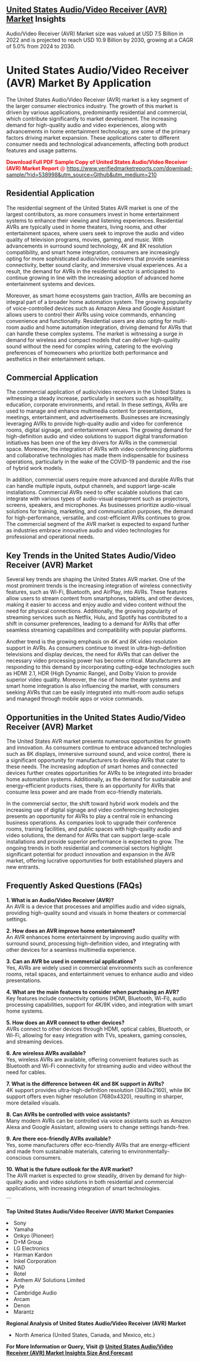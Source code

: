 <h2><a href="https://www.verifiedmarketreports.com/download-sample/?rid=538998&amp;utm_source=Github&amp;utm_medium=210" target="_blank">United States Audio/Video Receiver (AVR) Market</a> Insights</h2><p>Audio/Video Receiver (AVR) Market size was valued at USD 7.5 Billion in 2022 and is projected to reach USD 10.9 Billion by 2030, growing at a CAGR of 5.0% from 2024 to 2030.</p><p><h1>United States Audio/Video Receiver (AVR) Market By Application</h1><p>The United States Audio/Video Receiver (AVR) market is a key segment of the larger consumer electronics industry. The growth of this market is driven by various applications, predominantly residential and commercial, which contribute significantly to market development. The increasing demand for high-quality audio and video experiences, along with advancements in home entertainment technology, are some of the primary factors driving market expansion. These applications cater to different consumer needs and technological advancements, affecting both product features and usage patterns. <p><span class=""><span style="color: #ff0000;"><strong>Download Full PDF Sample Copy of United States Audio/Video Receiver (AVR) Market Report</strong> @ </span><a href="https://www.verifiedmarketreports.com/download-sample/?rid=538998&amp;utm_source=Github&amp;utm_medium=210" target="_blank">https://www.verifiedmarketreports.com/download-sample/?rid=538998&amp;utm_source=Github&amp;utm_medium=210</a></span></p></p><h2>Residential Application</h2><p>The residential segment of the United States AVR market is one of the largest contributors, as more consumers invest in home entertainment systems to enhance their viewing and listening experiences. Residential AVRs are typically used in home theaters, living rooms, and other entertainment spaces, where users seek to improve the audio and video quality of television programs, movies, gaming, and music. With advancements in surround sound technology, 4K and 8K resolution compatibility, and smart home integration, consumers are increasingly opting for more sophisticated audio/video receivers that provide seamless connectivity, better sound clarity, and immersive visual experiences. As a result, the demand for AVRs in the residential sector is anticipated to continue growing in line with the increasing adoption of advanced home entertainment systems and devices.<p>Moreover, as smart home ecosystems gain traction, AVRs are becoming an integral part of a broader home automation system. The growing popularity of voice-controlled devices such as Amazon Alexa and Google Assistant allows users to control their AVRs using voice commands, enhancing convenience and functionality. Residential users are also opting for multi-room audio and home automation integration, driving demand for AVRs that can handle these complex systems. The market is witnessing a surge in demand for wireless and compact models that can deliver high-quality sound without the need for complex wiring, catering to the evolving preferences of homeowners who prioritize both performance and aesthetics in their entertainment setups.</p><h2>Commercial Application</h2><p>The commercial application of audio/video receivers in the United States is witnessing a steady increase, particularly in sectors such as hospitality, education, corporate environments, and retail. In these settings, AVRs are used to manage and enhance multimedia content for presentations, meetings, entertainment, and advertisements. Businesses are increasingly leveraging AVRs to provide high-quality audio and video for conference rooms, digital signage, and entertainment venues. The growing demand for high-definition audio and video solutions to support digital transformation initiatives has been one of the key drivers for AVRs in the commercial space. Moreover, the integration of AVRs with video conferencing platforms and collaborative technologies has made them indispensable for business operations, particularly in the wake of the COVID-19 pandemic and the rise of hybrid work models.<p>In addition, commercial users require more advanced and durable AVRs that can handle multiple inputs, output channels, and support large-scale installations. Commercial AVRs need to offer scalable solutions that can integrate with various types of audio-visual equipment such as projectors, screens, speakers, and microphones. As businesses prioritize audio-visual solutions for training, marketing, and communication purposes, the demand for high-performance, versatile, and cost-efficient AVRs continues to grow. The commercial segment of the AVR market is expected to expand further as industries embrace innovative audio and video technologies for professional and operational needs.</p><h2>Key Trends in the United States Audio/Video Receiver (AVR) Market</h2><p>Several key trends are shaping the United States AVR market. One of the most prominent trends is the increasing integration of wireless connectivity features, such as Wi-Fi, Bluetooth, and AirPlay, into AVRs. These features allow users to stream content from smartphones, tablets, and other devices, making it easier to access and enjoy audio and video content without the need for physical connections. Additionally, the growing popularity of streaming services such as Netflix, Hulu, and Spotify has contributed to a shift in consumer preferences, leading to a demand for AVRs that offer seamless streaming capabilities and compatibility with popular platforms.</p><p>Another trend is the growing emphasis on 4K and 8K video resolution support in AVRs. As consumers continue to invest in ultra-high-definition televisions and display devices, the need for AVRs that can deliver the necessary video processing power has become critical. Manufacturers are responding to this demand by incorporating cutting-edge technologies such as HDMI 2.1, HDR (High Dynamic Range), and Dolby Vision to provide superior video quality. Moreover, the rise of home theater systems and smart home integration is also influencing the market, with consumers seeking AVRs that can be easily integrated into multi-room audio setups and managed through mobile apps or voice commands.</p><h2>Opportunities in the United States Audio/Video Receiver (AVR) Market</h2><p>The United States AVR market presents numerous opportunities for growth and innovation. As consumers continue to embrace advanced technologies such as 8K displays, immersive surround sound, and voice control, there is a significant opportunity for manufacturers to develop AVRs that cater to these needs. The increasing adoption of smart homes and connected devices further creates opportunities for AVRs to be integrated into broader home automation systems. Additionally, as the demand for sustainable and energy-efficient products rises, there is an opportunity for AVRs that consume less power and are made from eco-friendly materials.</p><p>In the commercial sector, the shift toward hybrid work models and the increasing use of digital signage and video conferencing technologies presents an opportunity for AVRs to play a central role in enhancing business operations. As companies look to upgrade their conference rooms, training facilities, and public spaces with high-quality audio and video solutions, the demand for AVRs that can support large-scale installations and provide superior performance is expected to grow. The ongoing trends in both residential and commercial sectors highlight significant potential for product innovation and expansion in the AVR market, offering lucrative opportunities for both established players and new entrants.</p><h2>Frequently Asked Questions (FAQs)</h2><p><strong>1. What is an Audio/Video Receiver (AVR)?</strong><br>An AVR is a device that processes and amplifies audio and video signals, providing high-quality sound and visuals in home theaters or commercial settings.</p><p><strong>2. How does an AVR improve home entertainment?</strong><br>An AVR enhances home entertainment by improving audio quality with surround sound, processing high-definition video, and integrating with other devices for a seamless multimedia experience.</p><p><strong>3. Can an AVR be used in commercial applications?</strong><br>Yes, AVRs are widely used in commercial environments such as conference rooms, retail spaces, and entertainment venues to enhance audio and video presentations.</p><p><strong>4. What are the main features to consider when purchasing an AVR?</strong><br>Key features include connectivity options (HDMI, Bluetooth, Wi-Fi), audio processing capabilities, support for 4K/8K video, and integration with smart home systems.</p><p><strong>5. How does an AVR connect to other devices?</strong><br>AVRs connect to other devices through HDMI, optical cables, Bluetooth, or Wi-Fi, allowing for easy integration with TVs, speakers, gaming consoles, and streaming devices.</p><p><strong>6. Are wireless AVRs available?</strong><br>Yes, wireless AVRs are available, offering convenient features such as Bluetooth and Wi-Fi connectivity for streaming audio and video without the need for cables.</p><p><strong>7. What is the difference between 4K and 8K support in AVRs?</strong><br>4K support provides ultra-high-definition resolution (3840x2160), while 8K support offers even higher resolution (7680x4320), resulting in sharper, more detailed visuals.</p><p><strong>8. Can AVRs be controlled with voice assistants?</strong><br>Many modern AVRs can be controlled via voice assistants such as Amazon Alexa and Google Assistant, allowing users to change settings hands-free.</p><p><strong>9. Are there eco-friendly AVRs available?</strong><br>Yes, some manufacturers offer eco-friendly AVRs that are energy-efficient and made from sustainable materials, catering to environmentally-conscious consumers.</p><p><strong>10. What is the future outlook for the AVR market?</strong><br>The AVR market is expected to grow steadily, driven by demand for high-quality audio and video solutions in both residential and commercial applications, with increasing integration of smart technologies.</p>```</p><p><strong>Top United States Audio/Video Receiver (AVR) Market Companies</strong></p><div data-test-id=""><p><li>Sony</li><li> Yamaha</li><li> Onkyo (Pioneer)</li><li> D+M Group</li><li> LG Electronics</li><li> Harman Kardon</li><li> Inkel Corporation</li><li> NAD</li><li> Rotel</li><li> Anthem AV Solutions Limited</li><li> Pyle</li><li> Cambridge Audio</li><li> Arcam</li><li> Denon</li><li> Marantz</li></p><div><strong>Regional Analysis of&nbsp;United States Audio/Video Receiver (AVR) Market</strong></div><ul><li dir="ltr"><p dir="ltr">North America&nbsp;(United States, Canada, and Mexico, etc.)</p></li></ul><p><strong>For More Information or Query, Visit @&nbsp;</strong><strong><a href="https://www.verifiedmarketreports.com/product/audio-video-receiver-avr-market-size-and-forecast/?utm_source=Github&amp;utm_medium=210" target="_blank">United States Audio/Video Receiver (AVR) Market Insights Size And Forecast</a></strong></p></div>
